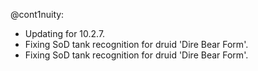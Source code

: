 @cont1nuity:
- Updating for 10.2.7.
- Fixing SoD tank recognition for druid 'Dire Bear Form'.
- Fixing SoD tank recognition for druid 'Dire Bear Form'.

